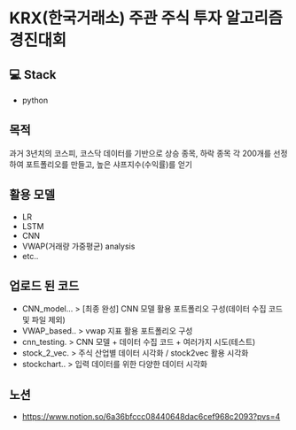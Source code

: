 # KRX(한국거래소) 주관 주식 투자 알고리즘 경진대회

## 💻 Stack
* python 

## 목적
과거 3년치의 코스피, 코스닥 데이터를 기반으로 상승 종목, 하락 종목 각 200개를 선정하여 포트폴리오를 만들고,
높은 샤프지수(수익률)를 얻기

## 활용 모델
* LR
* LSTM
* CNN
* VWAP(거래량 가중평균) analysis
* etc..

## 업로드 된 코드
* CNN_model... > [최종 완성] CNN 모델 활용 포트폴리오 구성(데이터 수집 코드 및 파일 제외)
* VWAP_based.. > vwap 지표 활용 포트폴리오 구성
* cnn_testing. > CNN 모델 + 데이터 수집 코드 + 여러가지 시도(테스트)
* stock_2_vec. > 주식 산업별 데이터 시각화 / stock2vec 활용 시각화
* stockchart.. > 입력 데이터를 위한 다양한 데이터 시각화

## 노션
- https://www.notion.so/6a36bfccc08440648dac6cef968c2093?pvs=4
